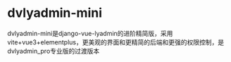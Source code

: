 # dvlyadmin-mini
dvlyadmin-mini是django-vue-lyadmin的进阶精简版，采用vite+vue3+elementplus，更美观的界面和更精简的后端和更强的权限控制，是dvlyadmin_pro专业版的过渡版本
